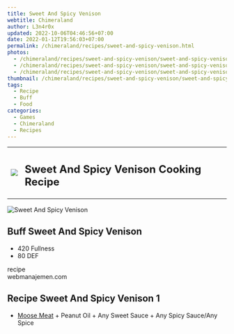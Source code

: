 ```yaml
---
title: Sweet And Spicy Venison
webtitle: Chimeraland
author: L3n4r0x
updated: 2022-10-06T04:46:56+07:00
date: 2022-01-12T19:56:03+07:00
permalink: /chimeraland/recipes/sweet-and-spicy-venison.html
photos:
  - /chimeraland/recipes/sweet-and-spicy-venison/sweet-and-spicy-venison-name.webp
  - /chimeraland/recipes/sweet-and-spicy-venison/sweet-and-spicy-venison-icon.webp
  - /chimeraland/recipes/sweet-and-spicy-venison/sweet-and-spicy-venison-material.webp
thumbnail: /chimeraland/recipes/sweet-and-spicy-venison/sweet-and-spicy-venison-icon.webp
tags:
  - Recipe
  - Buff
  - Food
categories:
  - Games
  - Chimeraland
  - Recipes
---
```


<section id="bootstrap-wrapper"><link rel="stylesheet" href="https://cdn.statically.io/gh/dimaslanjaka/Web-Manajemen/40ac3225/css/bootstrap-4.5-wrapper.css"/><div class="row mb-2"><div class="col-md-12 mb-2"><table class="table" id="post-info"><tbody><tr><td><img class="d-inline-block me-2" src="/chimeraland/recipes/sweet-and-spicy-venison/sweet-and-spicy-venison-icon.webp" width="auto" height="auto"/></td><td><h1 class="fs-5">Sweet And Spicy Venison Cooking Recipe</h1></td></tr></tbody></table></div></div><div class="card mb-2"><div class="row g-0"><div class="col-sm-4 position-relative mb-2"><img src="/chimeraland/recipes/sweet-and-spicy-venison/sweet-and-spicy-venison-material.webp" class="card-img fit-cover w-100 h-100" alt="Sweet And Spicy Venison" data-fancybox="true"/></div><div class="col-sm-8 mb-2"><div class="card-body"><h2 class="card-title fs-5">Buff Sweet And Spicy Venison</h2><div class="card-text"><ul><li>420 Fullness</li><li>80 DEF</li></ul></div><span class="badge rounded-pill bg-dark">recipe</span></div><div class="card-footer text-end text-muted">webmanajemen.com</div></div></div></div><div class="row mb-2"><div class="col-12 col-lg-6 recipe-item mb-2"><div class="card"><div class="card-body"><h2 class="card-title fs-5">Recipe Sweet And Spicy Venison 1</h2><div class="card-text"><ul><li><a class="text-decoration-none" href="/chimeraland/materials/moose-meat.html">Moose Meat</a><span> + </span>Peanut Oil<span> + </span>Any Sweet Sauce<span> + </span>Any Spicy Sauce/Any Spice</li></ul></div></div></div></div></div></section>